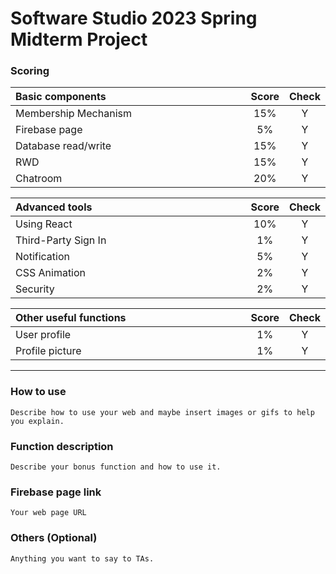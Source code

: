 # Software Studio 2023 Spring Midterm Project

### Scoring

| **Basic components**                             | **Score** | **Check** |
| :----------------------------------------------- | :-------: | :-------: |
| Membership Mechanism                             | 15%       | Y         |
| Firebase page                                    | 5%        | Y         |
| Database read/write                              | 15%       | Y         |
| RWD                                              | 15%       | Y         |
| Chatroom                                         | 20%       | Y         |

| **Advanced tools**                               | **Score** | **Check** |
| :----------------------------------------------- | :-------: | :-------: |
| Using React                                      | 10%       | Y         |
| Third-Party Sign In                              | 1%        | Y         |
| Notification                                     | 5%        | Y         |
| CSS Animation                                    | 2%        | Y         |
| Security                                         | 2%        | Y         |

| **Other useful functions**                         | **Score** | **Check** |
| :----------------------------------------------- | :-------: | :-------: |
| User profile                                  | 1%     | Y         |
| Profile picture                                  | 1%     | Y         |


---

### How to use 

    Describe how to use your web and maybe insert images or gifs to help you explain.

### Function description

    Describe your bonus function and how to use it.

### Firebase page link

    Your web page URL

### Others (Optional)

    Anything you want to say to TAs.

<style>
table th{
    width: 100%;
}
</style>